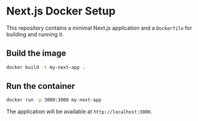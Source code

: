 # Next.js Docker Setup

This repository contains a minimal Next.js application and a `Dockerfile` for building and running it.

## Build the image

```bash
docker build -t my-next-app .
```

## Run the container

```bash
docker run -p 3000:3000 my-next-app
```

The application will be available at `http://localhost:3000`.
